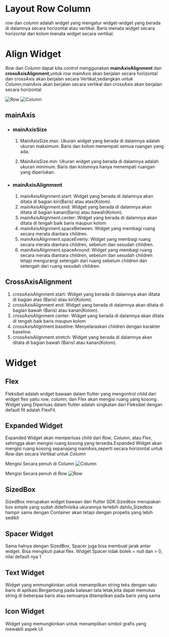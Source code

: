 #  Layout Row Column
*row* dan *column* adalah widget yang mengatur widget-widget yang berada di dalamnya secara horizontal atau vertikal. Baris menata widget secara horizontal dan kolom menata widget secara vertikal.

# Align Widget
*Row* dan *Column* dapat kita *control* menggunakan <b>mainAxisAlignment</b> dan <b>crossAxisAlignment</b>,untuk *row* mainAxis akan berjalan secara horizontal dan crossAxis akan berjalan secara Vertikal,sedangkan untuk *Column*,mainAxis akan berjalan secara vertikal dan crossAxis akan berjalan secara horizontal

![Row](https://docs.flutter.dev/assets/images/docs/ui/layout/row-diagram.png)
![Column](https://docs.flutter.dev/assets/images/docs/ui/layout/column-diagram.png)

## mainAxis

- ### mainAxisSize
  1. MainAxisSize.max: Ukuran widget yang berada di dalamnya adalah ukuran maksimum. Baris dan kolom menempati semua ruangan yang ada.
     
  2. MainAxisSize.min: Ukuran widget yang berada di dalamnya adalah ukuran minimum. Baris dan kolomnya hanya menempati ruangan yang diperlukan.

- ### mainAxisAlignment
  1. mainAxisAlignment.start: Widget yang berada di dalamnya akan ditata di bagian kiri(Baris) atau atas(Kolom).
  2. mainAxisAlignment.end: Widget yang berada di dalamnya akan ditata di bagian kanan(Baris) atau bawah(Kolom).
  3. mainAxisAlignment.center: Widget yang berada di dalamnya akan ditata di tengah baik baris maupun kolom
  4. mainAxisAlignment.spaceBetween: Widget yang membagi ruang secara merata diantara children.
  5. mainAxisAlignment.spaceEvenly: Widget yang membagi ruang secara merata diantara children, sebelum dan sesudah children.
  6. mainAxisAlignment.spaceAround: Widget yang membagi ruang secara merata diantara children, sebelum dan sesudah children tetapi mengurangi setengah dari ruang sebelum children dan setengah dari ruang sesudah children.

## CrossAxisAlignment
  1. crossAxisAlignment.start: Widget yang berada di dalamnya akan ditata di bagian atas (Baris) atau kiri(Kolom).
  2. crossAxisAlignment.end: Widget yang berada di dalamnya akan ditata di bagian bawah (Baris)  atau kanan(Kolom).
  3. crossAxisAlignment.center: Widget yang berada di dalamnya akan ditata di tengah baik baris maupun kolom
  4.  crossAxisAlignment.baseline: Menyelaraskan children dengan karakter baseline.
  5. crossAxisAlignment.stretch: Widget yang berada di dalamnya akan ditata di bagian bawah (Baris) atau kanan(Kolom).

# Widget
## Flex
Fleksibel adalah widget bawaan dalam flutter yang mengontrol *child* dari widget flex yaitu *row*, *column*, dan Flex akan mengisi ruang yang kosong . Widget yang Diperluas dalam flutter adalah singkatan dari Fleksibel dengan default fit adalah FlexFit.

## Expanded Widget
Expanded Widget akan memperluas child dari *Row*, *Column*, atau *Flex*, sehingga akan mengisi ruang kosong yang tersedia.Expanded Widget akan mengisi ruang kosong sepanajang mainAxis,seperti secara horizontal untuk *Row* dan secara Vertikal untuk *Column*

Mengisi Secara penuh di Column
![Column](https://flutter.github.io/assets-for-api-docs/assets/widgets/expanded_column.png)

Mengisi Secara penuh di Row
![Row](https://flutter.github.io/assets-for-api-docs/assets/widgets/expanded_row.png)


## SizedBox
SizedBox merupakan widget bawaan dari flutter SDK.Sizedbox merupakan box simple yang sudah didefinisika ukurannya terlebih dahilu,Sizedbox hampir sama dengan Container akan tetapi dengan propetis yang lebih sedikit

## Spacer Widget
 Sama halnya dengan SizedBox, Spacer juga bisa membuat jarak antar widget. Bisa mengikuti pakai flex. Widget Spacer tidak boleh = null dan > 0, nilai default nya 1

## Text Widget
Widget yang emmungkinkan untuk menampilkan string teks dengan satu baris di aplikasi.Bergantung pada batasan tata letak,kita dapat memutus string di beberpaa baris atau semuanya ditampilkan pada baris yang sama

## Icon Widget
Widget yang memungkinkan untuk menampilkan simbol grafis yang mewakili aspek UI